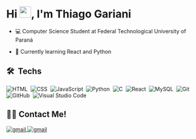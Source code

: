 <h1 align="left">Hi <img src="https://raw.githubusercontent.com/kaueMarques/kaueMarques/master/hi.gif" height="30px">, I'm Thiago Gariani</h1>
<!-- <p align="left"> <img src="https://komarev.com/ghpvc/?username=thiagogquinto&color=yellow" alt="Profile views" /> </p> -->

- 💻 Computer Science Student at Federal Technological University of Paraná

- 📓 Currently learning React and Python

## 🛠 &nbsp;Techs

![HTML](https://img.shields.io/badge/-HTML-05122A?style=flat&logo=HTML5)&nbsp;
![CSS](https://img.shields.io/badge/-CSS-05122A?style=flat&logo=CSS3&logoColor=1572B6)&nbsp;
![JavaScript](https://img.shields.io/badge/-JavaScript-05122A?style=flat&logo=javascript)&nbsp;
![Python](https://img.shields.io/badge/-Python-05122A?style=flat&logo=python)&nbsp;
![C](https://img.shields.io/badge/-c-05122A?style=flat&logo=c)&nbsp;
![React](https://img.shields.io/badge/-React-05122A?style=flat&logo=react)&nbsp;
![MySQL](https://img.shields.io/badge/-MySQL-05122A?style=flat&logo=mysql)&nbsp;
![Git](https://img.shields.io/badge/-Git-05122A?style=flat&logo=git)&nbsp;
![GitHub](https://img.shields.io/badge/-GitHub-05122A?style=flat&logo=github)&nbsp;
![Visual Studio Code](https://img.shields.io/badge/-Visual%20Studio%20Code-05122A?style=flat&logo=visual-studio-code&logoColor=007ACC)&nbsp;

<!--
## ⚙️ &nbsp;GitHub Analytics

<p align='center'><img src="https://streak-stats.demolab.com?user=thiagogquinto&date_format=j%20M%5B%20Y%5D&border=1b98ff&ring=D8D9DA&fire=D8D9DA&stroke=D8D9DA&background=0D1117&currStreakNum=D8D9DA&sideNums=1b98ff&currStreakLabel=1b98ff&sideLabels=D8D9DA&dates=D8D9DA"/></p>

  <p align="center">
    <img height="180em" src="https://github-readme-stats.vercel.app/api?username=thiagogquinto&show_icons=true&theme=merko&include_all_commits=true&count_private=true"/>
    <img height="180em" src="https://github-readme-stats.vercel.app/api/top-langs/?username=thiagogquinto&layout=compact&langs_count=8&hide=jupyter%20notebook&theme=merko"/>
  </p>
-->

## 🤝🏻 Contact Me!

<a href="mailto:thiagogarianiq@gmail.com" target="_blank">
 <img align="center" src="https://img.shields.io/badge/-GMAIL-05122A?style=flat&logo=gmail" alt="gmail"/>
</a>

<a href="https://www.linkedin.com/in/thiago-gariani-quinto-84008a298" target="_blank">
 <img align="center" src="https://img.shields.io/badge/-LINKEDIN-05122A?style=flat&logo=linkedin" alt="gmail"/>
</a>



<!--

**thiagogquinto03/thiagogquinto03** is a ✨ _special_ ✨ repository because its `README.md` (this file) appears on your GitHub profile.

Here are some ideas to get you started:

- 🔭 I’m currently working on ...
- 🌱 I’m currently learning ...
- 👯 I’m looking to collaborate on ...
- 🤔 I’m looking for help with ...
- 💬 Ask me about ...
- 📫 How to reach me: ...
- 😄 Pronouns: ...
- ⚡ Fun fact: ...
-->
